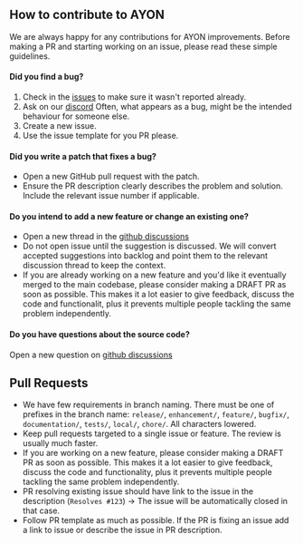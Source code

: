 ## How to contribute to AYON
We are always happy for any contributions for AYON improvements. Before making a PR and starting working on an issue, please read these simple guidelines.

#### **Did you find a bug?**

1. Check in the [issues](https://github.com/ynput/OpenPype/issues) to make sure it wasn't reported already.
2. Ask on our [discord](https://discord.gg/ynput) Often, what appears as a bug, might be the intended behaviour for someone else.
3. Create a new issue.
4. Use the issue template for you PR please.


#### **Did you write a patch that fixes a bug?**

- Open a new GitHub pull request with the patch.
- Ensure the PR description clearly describes the problem and solution. Include the relevant issue number if applicable.

#### **Do you intend to add a new feature or change an existing one?**

- Open a new thread in the [github discussions](https://github.com/ynput/OpenPype/discussions/new)
- Do not open issue until the suggestion is discussed. We will convert accepted suggestions into backlog and point them to the relevant discussion thread to keep the context.
- If you are already working on a new feature and you'd like it eventually merged to the main codebase, please consider making a DRAFT PR as soon as possible. This makes it a lot easier to give feedback, discuss the code and functionalit, plus it prevents multiple people tackling the same problem independently. 

#### **Do you have questions about the source code?**

Open a new question on [github discussions](https://github.com/ynput/OpenPype/discussions/new)


## Pull Requests
- We have few requirements in branch naming. There must be one of prefixes in the branch name: `release/`, `enhancement/`, `feature/`, `bugfix/`, `documentation/`, `tests/`, `local/`, `chore/`. All characters lowered.
- Keep pull requests targeted to a single issue or feature. The review is usually much faster.
- If you are working on a new feature, please consider making a DRAFT PR as soon as possible. This makes it a lot easier to give feedback, discuss the code and functionality, plus it prevents multiple people tackling the same problem independently.
- PR resolving existing issue should have link to the issue in the description (`Resolves #123`) -> The issue will be automatically closed in that case.
- Follow PR template as much as possible. If the PR is fixing an issue add a link to issue or describe the issue in PR description.
